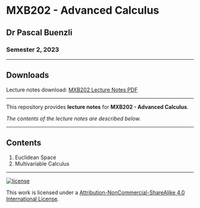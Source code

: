 # MXB202 - Advanced Calculus

## Dr Pascal Buenzli

### Semester 2, 2023

---

## Downloads

Lecture notes download: [MXB202 Lecture Notes PDF](https://www.github.com/Tarang74/MXB202/raw/main/MXB202%20Lecture%20Notes.pdf)

---

This repository provides **lecture notes** for **MXB202 - Advanced Calculus**.

*The contents of the lecture notes are described below.*

---

## Contents

1. Euclidean Space
2. Multivariable Calculus

---

[![license](https://forthebadge.com/images/badges/cc-nc-sa.svg)](http://creativecommons.org/licenses/by-nc-sa/4.0/)

This work is licensed under a [Attribution-NonCommercial-ShareAlike 4.0 International License](http://creativecommons.org/licenses/by-nc-sa/4.0/).
